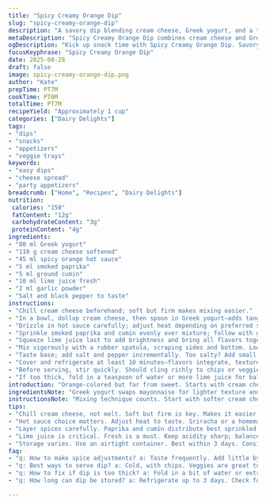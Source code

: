 ```yaml
---
title: "Spicy Creamy Orange Dip"
slug: "spicy-creamy-orange-dip"
description: "A savory dip blending cream cheese, Greek yogurt, and a tangy orange hot sauce base. Smoky paprika replaces chili powder for a mellow heat profile. Lime juice adds brightness. Balanced spices with cayenne and a touch of garlic powder. Perfect for veggie trays or chips. Refrigerate briefly to meld flavors. Versatile. Dairy-forward texture with smooth but slightly thick consistency. Quick to whip, no cooking required."
metaDescription: "Spicy Creamy Orange Dip combines cream cheese and Greek yogurt for a zesty snack. Perfect for chips and veggie trays."
ogDescription: "Kick up snack time with Spicy Creamy Orange Dip. Savory with a hint of heat. Ideal with chips or fresh veggies."
focusKeyphrase: "Spicy Creamy Orange Dip"
date: 2025-08-28
draft: false
image: spicy-creamy-orange-dip.png
author: "Kate"
prepTime: PT7M
cookTime: PT0M
totalTime: PT7M
recipeYield: "Approximately 1 cup"
categories: ["Dairy Delights"]
tags:
- "dips"
- "snacks"
- "appetizers"
- "veggie trays"
keywords:
- "easy dips"
- "cheese spread"
- "party appetizers"
breadcrumb: ["Home", "Recipes", "Dairy Delights"]
nutrition: 
 calories: "150"
 fatContent: "12g"
 carbohydrateContent: "3g"
 proteinContent: "4g"
ingredients:
- "80 ml Greek yogurt"
- "110 g cream cheese softened"
- "45 ml spicy orange hot sauce"
- "5 ml smoked paprika"
- "5 ml ground cumin"
- "10 ml lime juice fresh"
- "2 ml garlic powder"
- "Salt and black pepper to taste"
instructions:
- "Chill cream cheese beforehand; soft but firm makes mixing easier."
- "In a bowl, dollop cream cheese, then spoon in Greek yogurt—adds tang and lightens texture."
- "Drizzle in hot sauce carefully; adjust heat depending on preferred spice level."
- "Sprinkle smoked paprika and cumin evenly over mixture; follow with garlic powder."
- "Squeeze lime juice last to add brightness and bring all flavors together."
- "Mix vigorously with a rubber spatula, scraping sides and bottom. Look for a smooth, glossy finish with slight whip air incorporated."
- "Taste base; add salt and pepper incrementally. Too salty? Add small spoon of yogurt."
- "Cover and refrigerate at least 10 minutes—flavors integrate, texture firms up slightly."
- "Before serving, stir quickly. Should cling richly to chips or veggies—not runny."
- "If too thick, fold in a teaspoon of water or more lime juice for balance."
introduction: "Orange-colored but far from sweet. Starts with cream cheese base, swaps out mayonnaise for Greek yogurt. Keeps texture creamy, adds subtle tartness—good offset to heat. Hot sauce choice critical; an orange-hued sriracha or habanero blend preferred. Smoked paprika brings earthiness, deeper than plain chili powder. Lime juice lifts, prevents heaviness. Garlic powder in small doses to avoid bitterness. Mix textures right: cream cheese softened just so, yogurt chilled, keeps dip thick but spreadable. Refrigerate briefly; cold temp firms texture, helps flavors meld but not numb palate. Great to prep ahead, saves time."
ingredientsNote: "Greek yogurt swaps mayonnaise for lighter texture and tang. Cream cheese softened but not melted—too soft will water dip down. Spicy orange hot sauce—think sriracha with color, or a homemade blend with fresh chili and orange zest if feeling experimental. Smoked paprika replaces chili powder for smoky depth; cumin adds warmth without heat. Fresh lime juice mandatory for acidity to cut richness. Garlic powder safer choice than fresh garlic—no harsh bite, better shelf life. Salt controls flavor lift, black pepper adds subtle heat. Adjust hot sauce to taste—remember heat late builds on palate. Always use fresh lime rather than bottled for vibrancy."
instructionsNote: "Mixing technique counts. Start with softer cream cheese at room temp for smooth incorporation. Yogurt cold but thick, drop gently to keep dip fluffy rather than runny. Add spices gradually; paprika and cumin powders disperse unevenly if dumped in all at once—sprinkle evenly and fold in well. Lime juice last to prevent breaking dairy base. Stir method important—scrape sides and bottom to avoid gritty lumps, fold to trap air gently. Taste mid-mix; seasoning can change once chilled. Never rush refrigeration—dip thickens and flavors marry better over 10–15 minutes, but no longer than 1 hour or dip may dry out. Serve cold, not straight from freezer, to keep creamy and accessible."
tips:
- "Chill cream cheese, not melt. Soft but firm is key. Makes it easier to mix later. Blend in yogurt gently. Fold it in."
- "Hot sauce choice matters. Adjust heat to taste. Sriracha or a homemade blend works great. Orange hues are essential."
- "Layer spices carefully. Paprika and cumin distribute best sprinkled. Avoid clumps that could ruin flavor. Ensure even mixing."
- "Lime juice is critical. Fresh is a must. Keep acidity sharp; balances richness. Squeeze gradually, taste as you go."
- "Storage varies. Use an airtight container. Best within 3 days. Consider freezing for longer. Texture changes though."
faq:
- "q: How to make spice adjustments? a: Taste frequently. Add little by little. Avoid too much heat. Balance with yogurt or lime."
- "q: Best ways to serve dip? a: Cold, with chips. Veggies are great too. Consider crackers or pretzels. Can also use as sandwich spread."
- "q: How to fix if dip is too thick? a: Fold in a bit of water or extra lime juice. Adjust to desired consistency. Mix well afterward."
- "q: How long can dip be stored? a: Refrigerate up to 3 days. Check for changes. Freezing is fine too, texture shifts when thawed."

---
```

